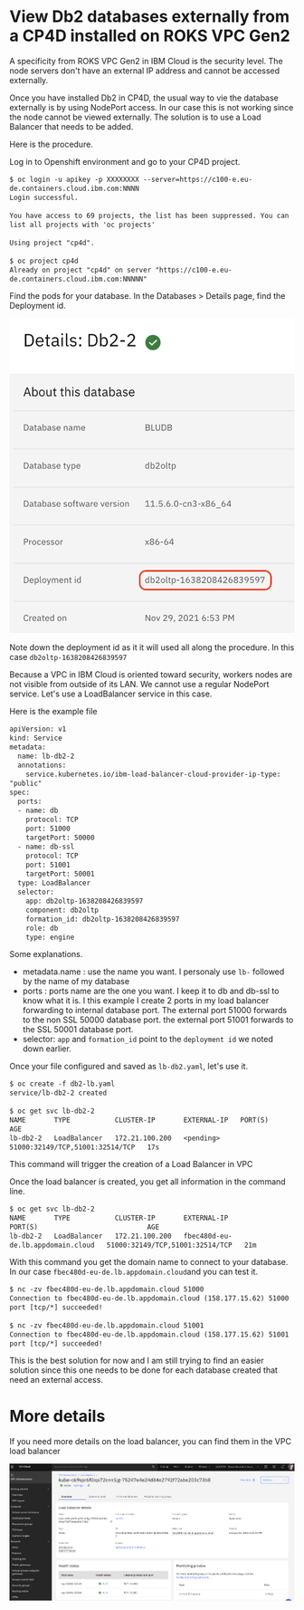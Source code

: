 # View Db2 databases externally from a CP4D installed on ROKS VPC Gen2

A specificity from ROKS VPC Gen2 in IBM Cloud is the security level. The node servers don't have an external IP address and cannot be accessed externally.

Once you have installed Db2 in CP4D, the usual way to vie the database externally is by using NodePort access. In our case this is not working since the node cannot be viewed externally. The solution is to use a Load Balancer that needs to be added.

Here is the procedure.

Log in to Openshift environment and go to your CP4D project.

```
$ oc login -u apikey -p XXXXXXXX --server=https://c100-e.eu-de.containers.cloud.ibm.com:NNNN
Login successful.

You have access to 69 projects, the list has been suppressed. You can list all projects with 'oc projects'

Using project "cp4d".

$ oc project cp4d
Already on project "cp4d" on server "https://c100-e.eu-de.containers.cloud.ibm.com:NNNNN"
```

Find the pods for your database. In the Databases > Details page, find the Deployment id.

![Database Details](img/database_details.png)

Note down the deployment id as it it will used all along the procedure. In this case `db2oltp-1638208426839597`

Because a VPC in IBM Cloud is oriented toward security, workers nodes are not visible from outside of its LAN. We cannot use a regular NodePort service. Let's use a LoadBalancer service in this case.

Here is the example file

```
apiVersion: v1
kind: Service
metadata:
  name: lb-db2-2
  annotations:
    service.kubernetes.io/ibm-load-balancer-cloud-provider-ip-type: "public"
spec:
  ports:
  - name: db
    protocol: TCP
    port: 51000
    targetPort: 50000
  - name: db-ssl
    protocol: TCP
    port: 51001
    targetPort: 50001
  type: LoadBalancer
  selector:
    app: db2oltp-1638208426839597
    component: db2oltp
    formation_id: db2oltp-1638208426839597
    role: db
    type: engine
```

Some explanations.
- metadata.name : use the name you want. I personaly use `lb-` followed by the name of my database
- ports : ports name are the one you want. I keep it to db and db-ssl to know what it is. I this example I create 2 ports in my load balancer forwarding to internal database port. The external port 51000 forwards to the non SSL 50000 database port. the external port 51001 forwards to the SSL 50001 database port.
- selector: `app` and `formation_id` point to the `deployment id` we noted down earlier.

Once your file configured and saved as `lb-db2.yaml`, let's use it.

```
$ oc create -f db2-lb.yaml
service/lb-db2-2 created

$ oc get svc lb-db2-2
NAME       TYPE           CLUSTER-IP       EXTERNAL-IP   PORT(S)                           AGE
lb-db2-2   LoadBalancer   172.21.100.200   <pending>     51000:32149/TCP,51001:32514/TCP   17s
```

This command will trigger the creation of a Load Balancer in VPC

Once the load balancer is created, you get all information in the command line.

```
$ oc get svc lb-db2-2
NAME       TYPE           CLUSTER-IP       EXTERNAL-IP                         PORT(S)                           AGE
lb-db2-2   LoadBalancer   172.21.100.200   fbec480d-eu-de.lb.appdomain.cloud   51000:32149/TCP,51001:32514/TCP   21m
```

With this command you get the domain name to connect to your database. In our case `fbec480d-eu-de.lb.appdomain.cloud`and you can test it.

```
$ nc -zv fbec480d-eu-de.lb.appdomain.cloud 51000
Connection to fbec480d-eu-de.lb.appdomain.cloud (158.177.15.62) 51000 port [tcp/*] succeeded!

$ nc -zv fbec480d-eu-de.lb.appdomain.cloud 51001
Connection to fbec480d-eu-de.lb.appdomain.cloud (158.177.15.62) 51001 port [tcp/*] succeeded!
```

This is the best solution for now and I am still trying to find an easier solution since this one needs to be done for each database created that need an external access.

# More details

If you need more details on the load balancer, you can find them in the VPC load balancer

![LB Created](img/lb_created.png)




